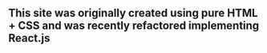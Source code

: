 ## This site was originally created using pure HTML + CSS and was recently refactored implementing React.js
